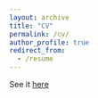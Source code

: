 ```yaml
---
layout: archive
title: "CV"
permalink: /cv/
author_profile: true
redirect_from:
  - /resume
---
```

See it [here](https://duckduckgo.com)
<br/>

